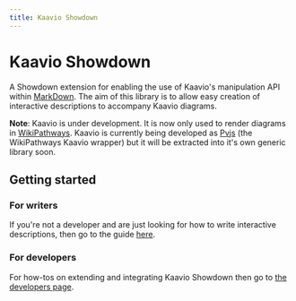 ```yaml
---
title: Kaavio Showdown
---
```


# Kaavio Showdown
A Showdown extension for enabling the use of Kaavio's manipulation API within 
[MarkDown](https://daringfireball.net/projects/markdown/). The aim of this library is to allow easy creation of interactive
descriptions to accompany Kaavio diagrams.

**Note**: Kaavio is under development. It is now only used to render diagrams in [WikiPathways](http://wikipathways.org).
Kaavio is currently being developed as [Pvjs](https://github.com/wikipathways/pvjs/) (the WikiPathways Kaavio wrapper) 
but it will be extracted into it's own generic library soon.

## Getting started
### For writers
If you're not a developer and are just looking for how to write interactive descriptions, then go to the guide [here](writers).

### For developers
For how-tos on extending and integrating Kaavio Showdown then go to [the developers page](developers).
